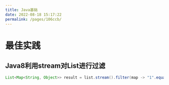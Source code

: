 ```yaml
---
title: Java基础
date: 2022-08-18 15:17:22
permalink: /pages/106ccb/
---
```

# 最佳实践
## Java8利用stream对List进行过滤
```java
List<Map<String, Object>> result = list.stream().filter(map -> "1".equals(String.valueOf(map.get("source")))).collect(Collectors.toList());
```
